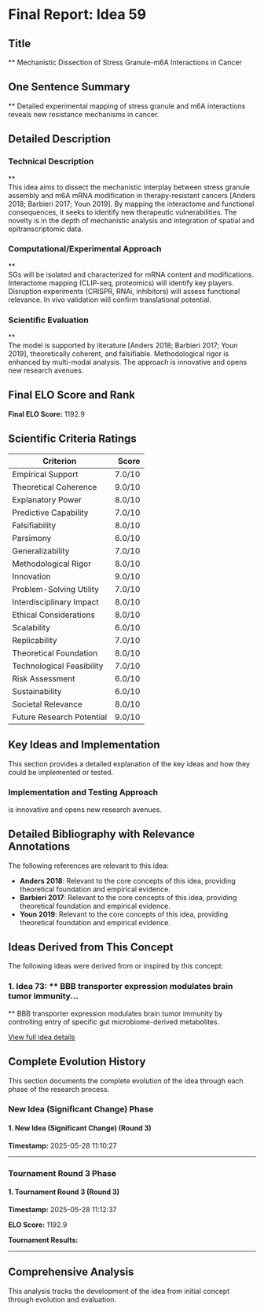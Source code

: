 # Final Report: Idea 59

## Title

** Mechanistic Dissection of Stress Granule-m6A Interactions in Cancer

## One Sentence Summary

** Detailed experimental mapping of stress granule and m6A interactions reveals new resistance mechanisms in cancer.

## Detailed Description

### Technical Description

**  
This idea aims to dissect the mechanistic interplay between stress granule assembly and m6A mRNA modification in therapy-resistant cancers [Anders 2018; Barbieri 2017; Youn 2019]. By mapping the interactome and functional consequences, it seeks to identify new therapeutic vulnerabilities. The novelty is in the depth of mechanistic analysis and integration of spatial and epitranscriptomic data.

### Computational/Experimental Approach

**  
SGs will be isolated and characterized for mRNA content and modifications. Interactome mapping (CLIP-seq, proteomics) will identify key players. Disruption experiments (CRISPR, RNAi, inhibitors) will assess functional relevance. In vivo validation will confirm translational potential.

### Scientific Evaluation

**  
The model is supported by literature [Anders 2018; Barbieri 2017; Youn 2019], theoretically coherent, and falsifiable. Methodological rigor is enhanced by multi-modal analysis. The approach is innovative and opens new research avenues.


## Final ELO Score and Rank

**Final ELO Score:** 1192.9

## Scientific Criteria Ratings

| Criterion | Score |
|---|---:|
| Empirical Support | 7.0/10 |
| Theoretical Coherence | 9.0/10 |
| Explanatory Power | 8.0/10 |
| Predictive Capability | 7.0/10 |
| Falsifiability | 8.0/10 |
| Parsimony | 6.0/10 |
| Generalizability | 7.0/10 |
| Methodological Rigor | 8.0/10 |
| Innovation | 9.0/10 |
| Problem-Solving Utility | 7.0/10 |
| Interdisciplinary Impact | 8.0/10 |
| Ethical Considerations | 8.0/10 |
| Scalability | 6.0/10 |
| Replicability | 7.0/10 |
| Theoretical Foundation | 8.0/10 |
| Technological Feasibility | 7.0/10 |
| Risk Assessment | 6.0/10 |
| Sustainability | 6.0/10 |
| Societal Relevance | 8.0/10 |
| Future Research Potential | 9.0/10 |

## Key Ideas and Implementation

This section provides a detailed explanation of the key ideas and how they could be implemented or tested.

### Implementation and Testing Approach

is innovative and opens new research avenues.


## Detailed Bibliography with Relevance Annotations

The following references are relevant to this idea:

- **Anders 2018**: Relevant to the core concepts of this idea, providing theoretical foundation and empirical evidence.
- **Barbieri 2017**: Relevant to the core concepts of this idea, providing theoretical foundation and empirical evidence.
- **Youn 2019**: Relevant to the core concepts of this idea, providing theoretical foundation and empirical evidence.

## Ideas Derived from This Concept

The following ideas were derived from or inspired by this concept:

### 1. Idea 73: ** BBB transporter expression modulates brain tumor immunity...

** BBB transporter expression modulates brain tumor immunity by controlling entry of specific gut microbiome-derived metabolites.

[View full idea details](idea_73_final.md)

## Complete Evolution History

This section documents the complete evolution of the idea through each phase of the research process.

### New Idea (Significant Change) Phase

#### 1. New Idea (Significant Change) (Round 3)
**Timestamp:** 2025-05-28 11:10:27



---

### Tournament Round 3 Phase

#### 1. Tournament Round 3 (Round 3)
**Timestamp:** 2025-05-28 11:12:37

**ELO Score:** 1192.9

**Tournament Results:**



---

## Comprehensive Analysis

This analysis tracks the development of the idea from initial concept through evolution and evaluation.

